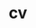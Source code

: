 ---
layout: cv
permalink: /cv/
title: cv
nav: true
nav_order: 4
cv_pdf: resume.pdf
#description: This is a description of the page. You can modify it in 'pages/_cv.md'. You can also change or remove the top pdf download button.
---